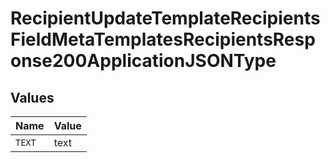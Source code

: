 # RecipientUpdateTemplateRecipientsFieldMetaTemplatesRecipientsResponse200ApplicationJSONType


## Values

| Name   | Value  |
| ------ | ------ |
| `TEXT` | text   |